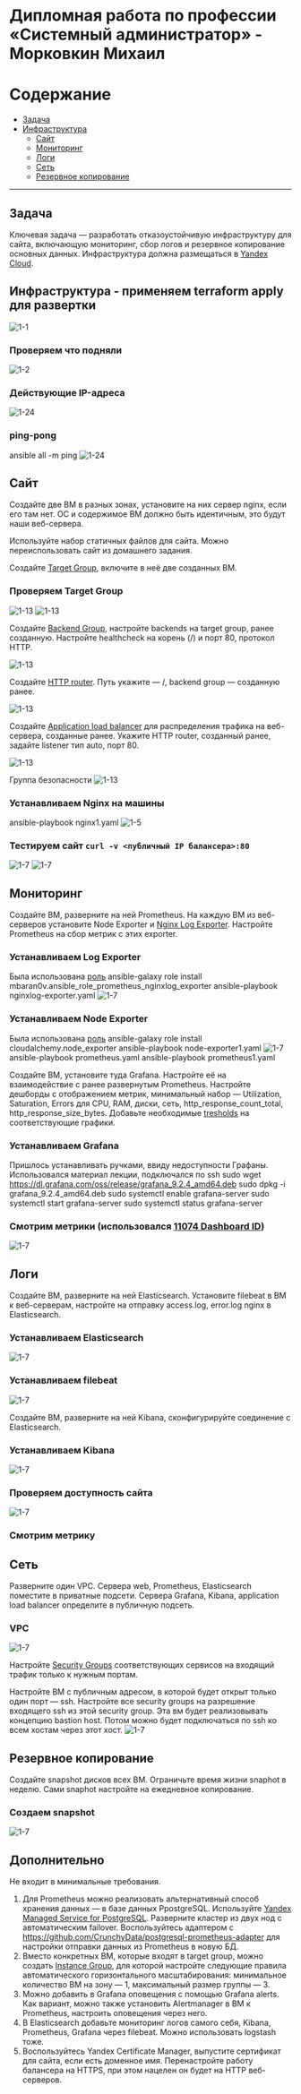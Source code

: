
#  Дипломная работа по профессии «Системный администратор» - Морковкин Михаил

Содержание
==========
* [Задача](#Задача)
* [Инфраструктура](#Инфраструктура)
    * [Сайт](#Сайт)
    * [Мониторинг](#Мониторинг)
    * [Логи](#Логи)
    * [Сеть](#Сеть)
    * [Резервное копирование](#Резервное-копирование)

---------
## Задача
Ключевая задача — разработать отказоустойчивую инфраструктуру для сайта, включающую мониторинг, сбор логов и резервное копирование основных данных. Инфраструктура должна размещаться в [Yandex Cloud](https://cloud.yandex.com/).


## Инфраструктура - применяем terraform apply для развертки
![1-1](https://github.com/pseudowind/diplom/blob/main/screens/apply.PNG)

### Проверяем что подняли
![1-2](https://github.com/pseudowind/diplom/blob/main/screens/vms.PNG)

### Действующие IP-адреса
![1-24](https://github.com/pseudowind/diplom/blob/main/screens/inventory.PNG)

### ping-pong
ansible all -m ping
![1-24](https://github.com/pseudowind/diplom/blob/main/screens/ansible-ping.PNG)

## Сайт
Создайте две ВМ в разных зонах, установите на них сервер nginx, если его там нет. ОС и содержимое ВМ должно быть идентичным, это будут наши веб-сервера.

Используйте набор статичных файлов для сайта. Можно переиспользовать сайт из домашнего задания.

Создайте [Target Group](https://cloud.yandex.com/docs/application-load-balancer/concepts/target-group), включите в неё две созданных ВМ.

### Проверяем Target Group
![1-13](https://github.com/pseudowind/diplom/blob/main/screens/targetgroups.PNG)
![1-13](https://github.com/pseudowind/diplom/blob/main/screens/balancer-status.PNG)

Создайте [Backend Group](https://cloud.yandex.com/docs/application-load-balancer/concepts/backend-group), настройте backends на target group, ранее созданную. Настройте healthcheck на корень (/) и порт 80, протокол HTTP.

![1-13](https://github.com/pseudowind/diplom/blob/main/screens/backends.PNG)

Создайте [HTTP router](https://cloud.yandex.com/docs/application-load-balancer/concepts/http-router). Путь укажите — /, backend group — созданную ранее.

![1-13](https://github.com/pseudowind/diplom/blob/main/screens/router.PNG)

Создайте [Application load balancer](https://cloud.yandex.com/en/docs/application-load-balancer/) для распределения трафика на веб-сервера, созданные ранее. Укажите HTTP router, созданный ранее, задайте listener тип auto, порт 80.

![1-13](https://github.com/pseudowind/diplom/blob/main/screens/balancer.PNG)

 Группа безопасности
![1-13](https://github.com/pseudowind/diplom/blob/main/screens/yc.PNG)

### Устанавливаем Nginx на машины
ansible-playbook nginx1.yaml
![1-5](https://github.com/pseudowind/diplom/blob/main/screens/nginx%20create.PNG)

### Тестируем сайт `curl -v <публичный IP балансера>:80` 
![1-7](https://github.com/pseudowind/diplom/blob/main/screens/curl.PNG)
![1-7](https://github.com/pseudowind/diplom/blob/main/screens/site.PNG)


## Мониторинг
Создайте ВМ, разверните на ней Prometheus. На каждую ВМ из веб-серверов установите Node Exporter и [Nginx Log Exporter](https://github.com/martin-helmich/prometheus-nginxlog-exporter). Настройте Prometheus на сбор метрик с этих exporter.

### Устанавливаем Log Exporter
Была использована [роль](https://galaxy.ansible.com/ui/standalone/roles/mbaran0v/ansible_role_prometheus_nginxlog_exporter/)
ansible-galaxy role install mbaran0v.ansible_role_prometheus_nginxlog_exporter
ansible-playbook nginxlog-exporter.yaml
![1-7](https://github.com/pseudowind/diplom/blob/main/screens/nginxlog-exporter.PNG)

### Устанавливаем Node Exporter
Была использована [роль](https://galaxy.ansible.com/ui/standalone/roles/cloudalchemy/node_exporter/)
ansible-galaxy role install cloudalchemy.node_exporter
ansible-playbook node-exporter1.yaml
![1-7](https://github.com/pseudowind/diplom/blob/main/screens/node-exporter.PNG)
ansible-playbook prometheus.yaml
ansible-playbook prometheus1.yaml


Создайте ВМ, установите туда Grafana. Настройте её на взаимодействие с ранее развернутым Prometheus. Настройте дешборды с отображением метрик, минимальный набор — Utilization, Saturation, Errors для CPU, RAM, диски, сеть, http_response_count_total, http_response_size_bytes. Добавьте необходимые [tresholds](https://grafana.com/docs/grafana/latest/panels/thresholds/) на соответствующие графики.

### Устанавливаем Grafana
Пришлось устанавливать ручками, ввиду недоступности Графаны. Использовался материал лекции, подключался по ssh
sudo wget https://dl.grafana.com/oss/release/grafana_9.2.4_amd64.deb
sudo dpkg -i grafana_9.2.4_amd64.deb
sudo systemctl enable grafana-server
sudo systemctl start grafana-server
sudo systemctl status grafana-server

### Смотрим метрики (использовался [11074 Dashboard ID](https://grafana.com/grafana/dashboards/11074-node-exporter-for-prometheus-dashboard-en-v20201010/))
![1-7](https://github.com/pseudowind/diplom/blob/main/screens/grafana.PNG)

## Логи
Cоздайте ВМ, разверните на ней Elasticsearch. Установите filebeat в ВМ к веб-серверам, настройте на отправку access.log, error.log nginx в Elasticsearch.

### Устанавливаем Elasticsearch
![1-7](https://github.com/pseudowind/diplom/blob/main/screens/elastic.PNG)

### Устанавливаем filebeat
![1-7](https://github.com/pseudowind/diplom/blob/main/screens/filebeat.PNG)

Создайте ВМ, разверните на ней Kibana, сконфигурируйте соединение с Elasticsearch.

### Устанавливаем Kibana
![1-7](https://github.com/pseudowind/diplom/blob/main/screens/kibana.PNG)

### Проверяем доступность сайта
![1-7](https://github.com/pseudowind/diplom/blob/main/screens/kibana-site.PNG)

### Смотрим метрику


## Сеть
Разверните один VPC. Сервера web, Prometheus, Elasticsearch поместите в приватные подсети. Сервера Grafana, Kibana, application load balancer определите в публичную подсеть.

### VPC 
![1-7](https://github.com/pseudowind/diplom/blob/main/screens/vpc.PNG)

Настройте [Security Groups](https://cloud.yandex.com/docs/vpc/concepts/security-groups) соответствующих сервисов на входящий трафик только к нужным портам.

Настройте ВМ с публичным адресом, в которой будет открыт только один порт — ssh. Настройте все security groups на разрешение входящего ssh из этой security group. Эта вм будет реализовывать концепцию bastion host. Потом можно будет подключаться по ssh ко всем хостам через этот хост.
![1-7](https://github.com/pseudowind/diplom/blob/main/screens/bastion.PNG)

## Резервное копирование
Создайте snapshot дисков всех ВМ. Ограничьте время жизни snaphot в неделю. Сами snaphot настройте на ежедневное копирование.

### Создаем snapshot
![1-7](https://github.com/pseudowind/diplom/blob/main/screens/snaps.PNG)




## Дополнительно
Не входит в минимальные требования. 

1. Для Prometheus можно реализовать альтернативный способ хранения данных — в базе данных PpostgreSQL. Используйте [Yandex Managed Service for PostgreSQL](https://cloud.yandex.com/en-ru/services/managed-postgresql). Разверните кластер из двух нод с автоматическим failover. Воспользуйтесь адаптером с https://github.com/CrunchyData/postgresql-prometheus-adapter для настройки отправки данных из Prometheus в новую БД.
2. Вместо конкретных ВМ, которые входят в target group, можно создать [Instance Group](https://cloud.yandex.com/en/docs/compute/concepts/instance-groups/), для которой настройте следующие правила автоматического горизонтального масштабирования: минимальное количество ВМ на зону — 1, максимальный размер группы — 3.
3. Можно добавить в Grafana оповещения с помощью Grafana alerts. Как вариант, можно также установить Alertmanager в ВМ к Prometheus, настроить оповещения через него.
4. В Elasticsearch добавьте мониторинг логов самого себя, Kibana, Prometheus, Grafana через filebeat. Можно использовать logstash тоже.
5. Воспользуйтесь Yandex Certificate Manager, выпустите сертификат для сайта, если есть доменное имя. Перенастройте работу балансера на HTTPS, при этом нацелен он будет на HTTP веб-серверов.

